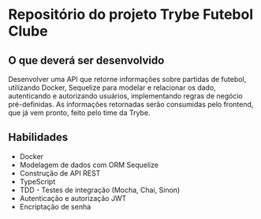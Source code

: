# Repositório do projeto Trybe Futebol Clube

## O que deverá ser desenvolvido

Desenvolver uma API que retorne informações sobre partidas de futebol, utilizando Docker, Sequelize para modelar e relacionar os dado, autenticando e autorizando usuários, implementando regras de negócio pré-definidas. As informações retornadas serão consumidas pelo frontend, que já vem pronto, feito pelo time da Trybe.

## Habilidades

* Docker
* Modelagem de dados com ORM Sequelize
* Construção de API REST
* TypeScript
* TDD - Testes de integração (Mocha, Chai, Sinon)
* Autenticação e autorização JWT
* Encriptação de senha